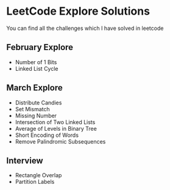 # LeetCode Explore Solutions

You can find all the challenges which I have solved in leetcode

## February Explore

* Number of 1 Bits
* Linked List Cycle

## March Explore

* Distribute Candies
* Set Mismatch
* Missing Number
* Intersection of Two Linked Lists
* Average of Levels in Binary Tree
* Short Encoding of Words
* Remove Palindromic Subsequences

## Interview

* Rectangle Overlap
* Partition Labels